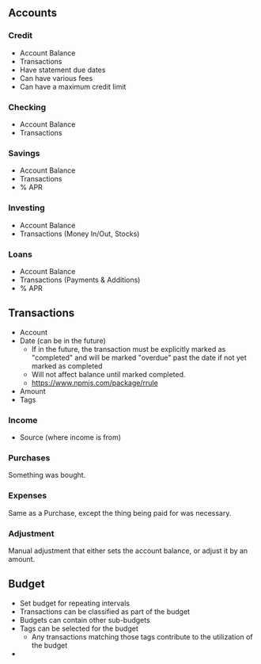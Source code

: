 
## Accounts

### Credit

- Account Balance
- Transactions
- Have statement due dates
- Can have various fees
- Can have a maximum credit limit

### Checking

- Account Balance
- Transactions

### Savings

- Account Balance
- Transactions
- % APR

### Investing

- Account Balance
- Transactions (Money In/Out, Stocks)

### Loans

- Account Balance
- Transactions (Payments & Additions)
- % APR



## Transactions

- Account
- Date (can be in the future)
  - If in the future, the transaction must be explicitly marked as "completed" and will be marked "overdue" past the date if not yet marked as completed
  - Will not affect balance until marked completed.
  - https://www.npmjs.com/package/rrule
- Amount
- Tags

### Income

- Source (where income is from)

### Purchases

Something was bought.

### Expenses

Same as a Purchase, except the thing being paid for was necessary.

### Adjustment

Manual adjustment that either sets the account balance, or adjust it by an amount.


## Budget

- Set budget for repeating intervals
- Transactions can be classified as part of the budget
- Budgets can contain other sub-budgets
- Tags can be selected for the budget
  - Any transactions matching those tags contribute to the utilization of the budget
- 











